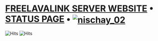 # [FREELAVALINK SERVER WEBSITE](https://freelavalink.ga)   •   [STATUS PAGE](https://stats.uptimerobot.com/V21BmI2MKq/790568780)   •   <a href="https://stats.uptimerobot.com/V21BmI2MKq/790568780" target="blank"><img align="center" src="https://img.shields.io/uptimerobot/ratio/m790568780-4b499cce7d2b8318146700a8?style=flat-square" alt="nischay_02" /></a>

![Hits](https://hits.seeyoufarm.com/api/count/incr/badge.svg?url=https%3A%2F%2Fgithub.com%2Fnischay876%2Fwww.freelavalink.ga&count_bg=%2379C83D&title_bg=%23555555&icon=&icon_color=%23E7E7E7&title=Repo+views&edge_flat=true)
![Hits](https://img.shields.io/uptimerobot/status/m790568780-4b499cce7d2b8318146700a8?label=Server)


